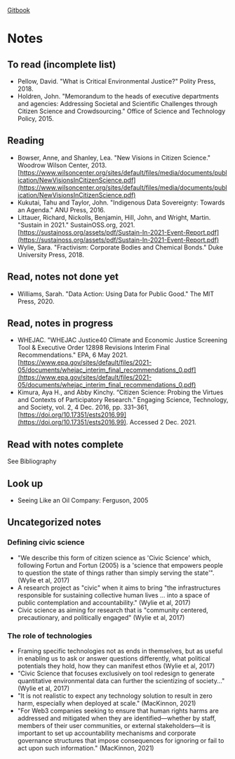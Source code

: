 [Gitbook](https://kelsey.gitbook.io/civic-science-fellowship/)

# Notes

## To read (incomplete list)
* Pellow, David. "What is Critical Environmental Justice?" Polity Press, 2018.
* Holdren, John. "Memorandum to the heads of executive departments and agencies: Addressing Societal and Scientific Challenges through Citizen Science and Crowdsourcing." Office of Science and Technology Policy, 2015.

## Reading
* Bowser, Anne, and Shanley, Lea. "New Visions in Citizen Science." Woodrow Wilson Center, 2013. [https://www.wilsoncenter.org/sites/default/files/media/documents/publication/NewVisionsInCitizenScience.pdf](https://www.wilsoncenter.org/sites/default/files/media/documents/publication/NewVisionsInCitizenScience.pdf)
* Kukutai, Tahu and Taylor, John. "Indigenous Data Sovereignty: Towards an Agenda." ANU Press, 2016.
* Littauer, Richard, Nickolls, Benjamin, Hill, John, and Wright, Martin. "Sustain in 2021." SustainOSS.org, 2021. [https://sustainoss.org/assets/pdf/Sustain-In-2021-Event-Report.pdf](https://sustainoss.org/assets/pdf/Sustain-In-2021-Event-Report.pdf)
* Wylie, Sara. "Fractivism: Corporate Bodies and Chemical Bonds." Duke University Press, 2018.

## Read, notes not done yet
* Williams, Sarah. "Data Action: Using Data for Public Good." The MIT Press, 2020.

## Read, notes in progress
* WHEJAC. "WHEJAC Justice40 Climate and Economic Justice Screening Tool & Executive Order 12898 Revisions Interim Final Recommendations." EPA, 6 May 2021. [https://www.epa.gov/sites/default/files/2021-05/documents/whejac_interim_final_recommendations_0.pdf](https://www.epa.gov/sites/default/files/2021-05/documents/whejac_interim_final_recommendations_0.pdf)
* Kimura, Aya H., and Abby Kinchy. “Citizen Science: Probing the Virtues and Contexts of Participatory Research.” Engaging Science, Technology, and Society, vol. 2, 4 Dec. 2016, pp. 331–361, [https://doi.org/10.17351/ests2016.99](https://doi.org/10.17351/ests2016.99). Accessed 2 Dec. 2021.

## Read with notes complete
See Bibliography

## Look up
* Seeing Like an Oil Company: Ferguson, 2005

## Uncategorized notes

### Defining civic science
* "We describe this form of citizen science as 'Civic Science' which, following Fortun and Fortun (2005) is a 'science that empowers people to question the state of things rather than simply serving the state'". (Wylie et al, 2017)
* A research project as "civic" when it aims to bring "the infrastructures responsible for sustaining collective human lives ... into a space of public contemplation and accountability." (Wylie et al, 2017)
* Civic science as aiming for research that is "community centered, precautionary, and politically engaged" (Wylie et al, 2017)

### The role of technologies
* Framing specific technologies not as ends in themselves, but as useful in enabling us to ask or answer questions differently, what political potentials they hold, how they can manifest ethos (Wylie et al, 2017)
* "Civic Science that focuses exclusively on tool redesign to generate quantitative environmental data can further the scientizing of society..." (Wylie et al, 2017)
* "It is not realistic to expect any technology solution to result in zero harm, especially when deployed at scale." (MacKinnon, 2021)
* "For Web3 companies seeking to ensure that human rights harms are addressed and mitigated when they are identified—whether by staff, members of their user communities, or external stakeholders—it is important to set up accountability mechanisms and corporate governance structures that impose consequences for ignoring or fail to act upon such information." (MacKinnon, 2021)
